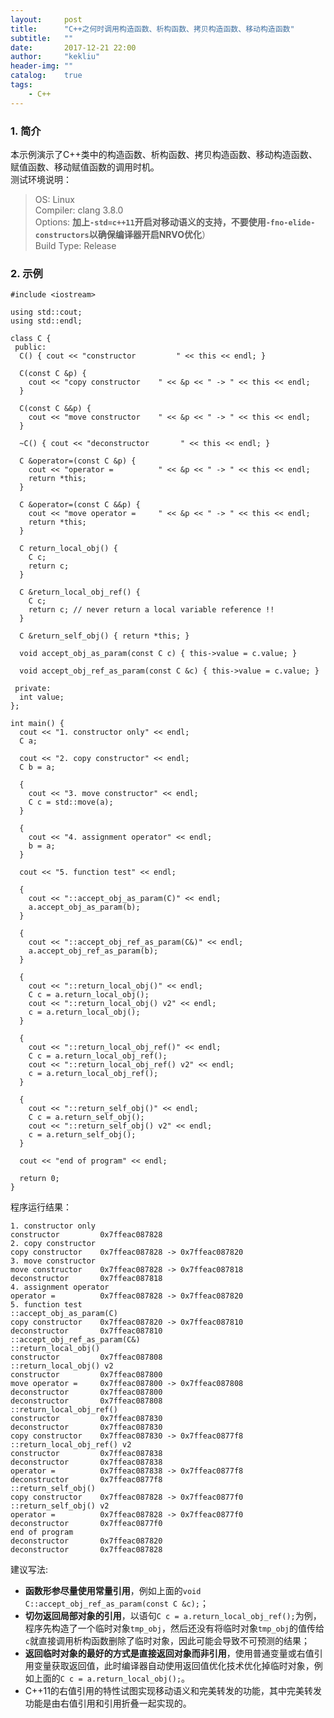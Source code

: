 ```yaml
---
layout:     post
title:      "C++之何时调用构造函数、析构函数、拷贝构造函数、移动构造函数"
subtitle:   ""
date:       2017-12-21 22:00
author:     "kekliu"
header-img: ""
catalog:    true
tags:
    - C++
---
```



### 1. 简介
本示例演示了C++类中的构造函数、析构函数、拷贝构造函数、移动构造函数、赋值函数、移动赋值函数的调用时机。<br>
测试环境说明：
> OS: Linux<br>
> Compiler: clang 3.8.0<br>
> Options: <b>加上`-std=c++11`开启对移动语义的支持，不要使用`-fno-elide-constructors`以确保编译器开启NRVO优化</b>）<br>
> Build Type: Release

### 2. 示例
```
#include <iostream>

using std::cout;
using std::endl;

class C {
 public:
  C() { cout << "constructor         " << this << endl; }

  C(const C &p) {
    cout << "copy constructor    " << &p << " -> " << this << endl;
  }

  C(const C &&p) {
    cout << "move constructor    " << &p << " -> " << this << endl;
  }

  ~C() { cout << "deconstructor       " << this << endl; }

  C &operator=(const C &p) {
    cout << "operator =          " << &p << " -> " << this << endl;
    return *this;
  }

  C &operator=(const C &&p) {
    cout << "move operator =     " << &p << " -> " << this << endl;
    return *this;
  }

  C return_local_obj() {
    C c;
    return c;
  }

  C &return_local_obj_ref() {
    C c;
    return c; // never return a local variable reference !!
  }

  C &return_self_obj() { return *this; }

  void accept_obj_as_param(const C c) { this->value = c.value; }

  void accept_obj_ref_as_param(const C &c) { this->value = c.value; }

 private:
  int value;
};

int main() {
  cout << "1. constructor only" << endl;
  C a;

  cout << "2. copy constructor" << endl;
  C b = a;

  {
    cout << "3. move constructor" << endl;
    C c = std::move(a);
  }

  {
    cout << "4. assignment operator" << endl;
    b = a;
  }

  cout << "5. function test" << endl;

  {
    cout << "::accept_obj_as_param(C)" << endl;
    a.accept_obj_as_param(b);
  }

  {
    cout << "::accept_obj_ref_as_param(C&)" << endl;
    a.accept_obj_ref_as_param(b);
  }

  {
    cout << "::return_local_obj()" << endl;
    C c = a.return_local_obj();
    cout << "::return_local_obj() v2" << endl;
    c = a.return_local_obj();
  }

  {
    cout << "::return_local_obj_ref()" << endl;
    C c = a.return_local_obj_ref();
    cout << "::return_local_obj_ref() v2" << endl;
    c = a.return_local_obj_ref();
  }

  {
    cout << "::return_self_obj()" << endl;
    C c = a.return_self_obj();
    cout << "::return_self_obj() v2" << endl;
    c = a.return_self_obj();
  }

  cout << "end of program" << endl;

  return 0;
}
```
程序运行结果：<br>
```
1. constructor only
constructor         0x7ffeac087828
2. copy constructor
copy constructor    0x7ffeac087828 -> 0x7ffeac087820
3. move constructor
move constructor    0x7ffeac087828 -> 0x7ffeac087818
deconstructor       0x7ffeac087818
4. assignment operator
operator =          0x7ffeac087828 -> 0x7ffeac087820
5. function test
::accept_obj_as_param(C)
copy constructor    0x7ffeac087820 -> 0x7ffeac087810
deconstructor       0x7ffeac087810
::accept_obj_ref_as_param(C&)
::return_local_obj()
constructor         0x7ffeac087808
::return_local_obj() v2
constructor         0x7ffeac087800
move operator =     0x7ffeac087800 -> 0x7ffeac087808
deconstructor       0x7ffeac087800
deconstructor       0x7ffeac087808
::return_local_obj_ref()
constructor         0x7ffeac087830
deconstructor       0x7ffeac087830
copy constructor    0x7ffeac087830 -> 0x7ffeac0877f8
::return_local_obj_ref() v2
constructor         0x7ffeac087838
deconstructor       0x7ffeac087838
operator =          0x7ffeac087838 -> 0x7ffeac0877f8
deconstructor       0x7ffeac0877f8
::return_self_obj()
copy constructor    0x7ffeac087828 -> 0x7ffeac0877f0
::return_self_obj() v2
operator =          0x7ffeac087828 -> 0x7ffeac0877f0
deconstructor       0x7ffeac0877f0
end of program
deconstructor       0x7ffeac087820
deconstructor       0x7ffeac087828
```

建议写法:
* <b>函数形参尽量使用常量引用</b>，例如上面的`void C::accept_obj_ref_as_param(const C &c);`；
* <b>切勿返回局部对象的引用</b>，以语句`C c = a.return_local_obj_ref();`为例，程序先构造了一个临时对象`tmp_obj`，然后还没有将临时对象`tmp_obj`的值传给`c`就直接调用析构函数删除了临时对象，因此可能会导致不可预测的结果；
* <b>返回临时对象的最好的方式是直接返回对象而非引用</b>，使用普通变量或右值引用变量获取返回值，此时编译器自动使用返回值优化技术优化掉临时对象，例如上面的`C c = a.return_local_obj();`。
* C++11的右值引用的特性试图实现移动语义和完美转发的功能，其中完美转发功能是由右值引用和引用折叠一起实现的。
